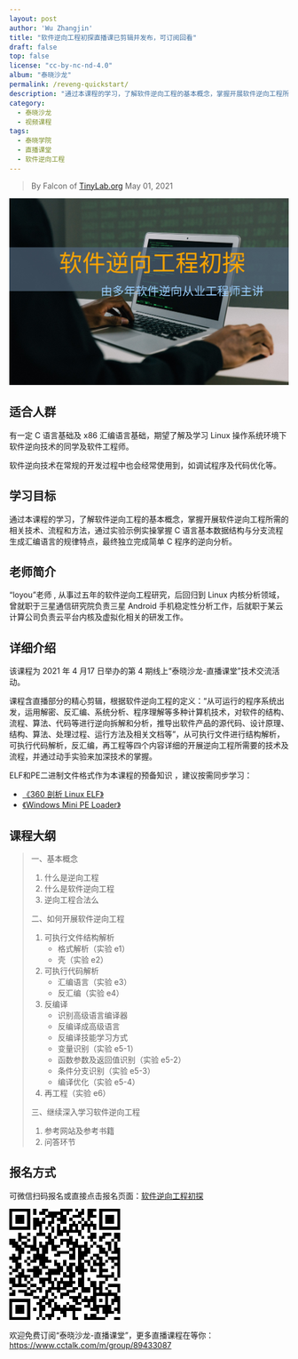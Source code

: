 ```yaml
---
layout: post
author: 'Wu Zhangjin'
title: "软件逆向工程初探直播课已剪辑并发布，可订阅回看"
draft: false
top: false
license: "cc-by-nc-nd-4.0"
album: "泰晓沙龙"
permalink: /reveng-quickstart/
description: "通过本课程的学习，了解软件逆向工程的基本概念，掌握开展软件逆向工程所需的相关技术、流程和方法，通过实验示例实操掌握 C 语言基本数据结构与分支流程生成汇编语言的规律特点，最终独立完成简单 C 程序的逆向分析。"
category:
  - 泰晓沙龙
  - 视频课程
tags:
  - 泰晓学院
  - 直播课堂
  - 软件逆向工程
---
```


> By Falcon of [TinyLab.org][1]
> May 01, 2021

![软件逆向工程初探 课程宣传图](/images/courses/reveng.jpg)

## 适合人群 

有一定 C 语言基础及 x86 汇编语言基础，期望了解及学习 Linux 操作系统环境下软件逆向技术的同学及软件工程师。

软件逆向技术在常规的开发过程中也会经常使用到，如调试程序及代码优化等。

## 学习目标

通过本课程的学习，了解软件逆向工程的基本概念，掌握开展软件逆向工程所需的相关技术、流程和方法，通过实验示例实操掌握 C 语言基本数据结构与分支流程生成汇编语言的规律特点，最终独立完成简单 C 程序的逆向分析。

## 老师简介

“loyou”老师 , 从事过五年的软件逆向工程研究，后回归到 Linux 内核分析领域，曾就职于三星通信研究院负责三星 Android 手机稳定性分析工作，后就职于某云计算公司负责云平台内核及虚拟化相关的研发工作。

## 详细介绍

该课程为 2021 年 4 月17 日举办的第 4 期线上“泰晓沙龙-直播课堂”技术交流活动。

课程含直播部分的精心剪辑，根据软件逆向工程的定义：“从可运行的程序系统出发，运用解密、反汇编、系统分析、程序理解等多种计算机技术，对软件的结构、流程、算法、代码等进行逆向拆解和分析，推导出软件产品的源代码、设计原理、结构、算法、处理过程、运行方法及相关文档等”，从可执行文件进行结构解析，可执行代码解析，反汇编，再工程等四个内容详细的开展逆向工程所需要的技术及流程，并通过动手实验来加深技术的掌握。

ELF和PE二进制文件格式作为本课程的预备知识 ，建议按需同步学习：

* [《360 剖析 Linux ELF》](https://www.cctalk.com/m/group/88089283)
* [《Windows Mini PE Loader》](https://www.cctalk.com/m/group/89594752)

## 课程大纲

> 一、基本概念
> 1. 什么是逆向工程
> 2. 什么是软件逆向工程
> 3. 逆向工程合法么
>  
> 二、如何开展软件逆向工程
> 1. 可执行文件结构解析
>     * 格式解析（实验 e1）
>     * 壳（实验 e2） 
> 2. 可执行代码解析
>     * 汇编语言（实验 e3） 
>     * 反汇编（实验 e4） 
> 3. 反编译      
>     * 识别高级语言编译器     
>     * 反编译成高级语言     
>     * 反编译技能学习方式     
>     * 变量识别（实验 e5-1）     
>     * 函数参数及返回值识别（实验 e5-2）     
>     * 条件分支识别（实验 e5-3）     
>     * 编译优化（实验 e5-4） 
> 4. 再工程（实验 e6）  
> 
> 三、继续深入学习软件逆向工程
> 1. 参考网站及参考书籍
> 2. 问答环节

## 报名方式

可微信扫码报名或直接点击报名页面：[软件逆向工程初探](https://www.cctalk.com/m/group/89626746)

![逆向课程二维码](/images/courses/reveng-qrcode.png)

欢迎免费订阅“泰晓沙龙-直播课堂”，更多直播课程在等你：<https://www.cctalk.com/m/group/89433087>


[1]: http://tinylab.org
